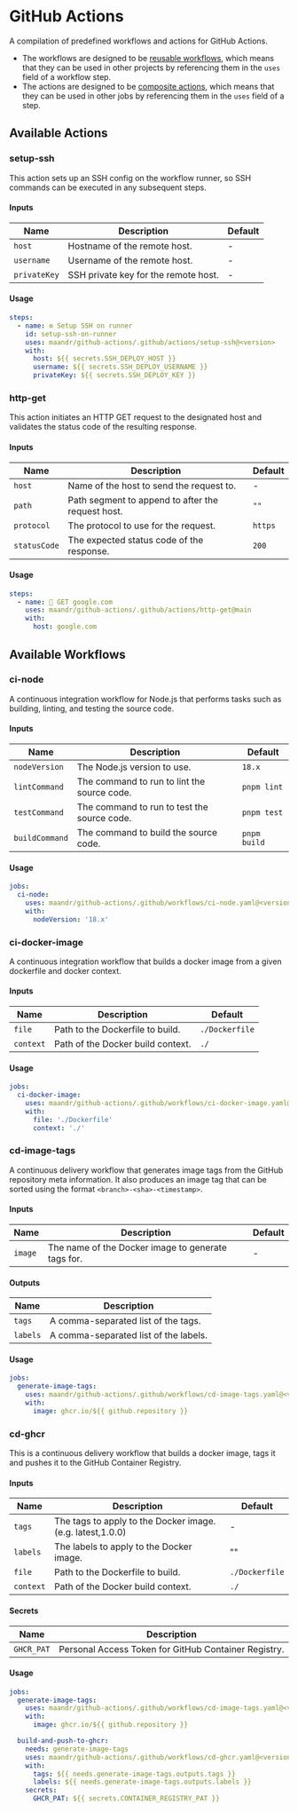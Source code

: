 # GitHub Actions

A compilation of predefined workflows and actions for GitHub Actions. 

* The workflows are designed to be [reusable workflows](https://docs.github.com/en/actions/using-workflows/reusing-workflows), which means that they can be used in other projects by referencing them in the `uses` field of a workflow step.  
* The actions are designed to be [composite actions](https://docs.github.com/en/actions/creating-actions/creating-a-composite-action), which means that they can be used in other jobs by referencing them in the `uses` field of a step.

## Available Actions

### setup-ssh

This action sets up an SSH config on the workflow runner, so SSH commands can be executed in any subsequent steps.

#### Inputs

| Name         | Description                          | Default |
|--------------|--------------------------------------|---------|
| `host`       | Hostname of the remote host.         | -       |
| `username`   | Username of the remote host.         | -       |
| `privateKey` | SSH private key for the remote host. | -       |

#### Usage

```yaml
steps:
  - name: ⚙️ Setup SSH on runner
    id: setup-ssh-on-runner
    uses: maandr/github-actions/.github/actions/setup-ssh@<version>
    with:
      host: ${{ secrets.SSH_DEPLOY_HOST }}
      username: ${{ secrets.SSH_DEPLOY_USERNAME }}
      privateKey: ${{ secrets.SSH_DEPLOY_KEY }}
```

### http-get

This action initiates an HTTP GET request to the designated host and validates the status code of the resulting response.

#### Inputs

| Name         | Description                                       | Default |
|--------------|---------------------------------------------------|---------|
| `host`       | Name of the host to send the request to.          | -       |
| `path`       | Path segment to append to after the request host. | `""`    |
| `protocol`   | The protocol to use for the request.              | `https` |
| `statusCode` | The expected status code of the response.         | `200`   |

#### Usage

```yaml
steps:
  - name: 🧪 GET google.com
    uses: maandr/github-actions/.github/actions/http-get@main
    with:
      host: google.com
```

## Available Workflows

### ci-node

A continuous integration workflow for Node.js that performs tasks such as building, linting, and testing the source code.

#### Inputs

| Name           | Description                                 | Default      |
|----------------|---------------------------------------------|--------------|
| `nodeVersion`  | The Node.js version to use.                 | `18.x`       |
| `lintCommand`  | The command to run to lint the source code. | `pnpm lint`  |
| `testCommand`  | The command to run to test the source code. | `pnpm test`  |
| `buildCommand` | The command to build the source code.       | `pnpm build` |

#### Usage

```yaml
jobs:
  ci-node:
    uses: maandr/github-actions/.github/workflows/ci-node.yaml@<version>
    with:
      nodeVersion: '18.x'
```

### ci-docker-image

A continuous integration workflow that builds a docker image from a given dockerfile and docker context.

#### Inputs

| Name      | Description                       | Default        |
|-----------|-----------------------------------|----------------|
| `file`    | Path to the Dockerfile to build.  | `./Dockerfile` |
| `context` | Path of the Docker build context. | `./`           |

#### Usage

```yaml
jobs:
  ci-docker-image:
    uses: maandr/github-actions/.github/workflows/ci-docker-image.yaml@<version>
    with:
      file: './Dockerfile'
      context: './'
```

### cd-image-tags

A continuous delivery workflow that generates image tags from the GitHub repository meta information. It also produces an image tag that can be sorted using the format `<branch>-<sha>-<timestamp>`.

#### Inputs

| Name    | Description                                        | Default |
|---------|----------------------------------------------------|---------|
| `image` | The name of the Docker image to generate tags for. | -       |

#### Outputs

| Name     | Description                           |
|----------|---------------------------------------|
| `tags`   | A comma-separated list of the tags.   |
| `labels` | A comma-separated list of the labels. |

#### Usage

```yaml
jobs:
  generate-image-tags:
    uses: maandr/github-actions/.github/workflows/cd-image-tags.yaml@<version>
    with:
      image: ghcr.io/${{ github.repository }}
```

### cd-ghcr

This is a continuous delivery workflow that builds a docker image, tags it and pushes it to the GitHub Container Registry.

#### Inputs

| Name      | Description                                                | Default        |
|-----------|------------------------------------------------------------|----------------|
| `tags`    | The tags to apply to the Docker image. (e.g. latest,1.0.0) | -              |
| `labels`  | The labels to apply to the Docker image.                   | ""             |
| `file`    | Path to the Dockerfile to build.                           | `./Dockerfile` |
| `context` | Path of the Docker build context.                          | `./`           |

#### Secrets

| Name       | Description                                          |
|------------|------------------------------------------------------|
| `GHCR_PAT` | Personal Access Token for GitHub Container Registry. |

#### Usage

```yaml
jobs:
  generate-image-tags:
    uses: maandr/github-actions/.github/workflows/cd-image-tags.yaml@<version>
    with:
      image: ghcr.io/${{ github.repository }}

  build-and-push-to-ghcr:
    needs: generate-image-tags
    uses: maandr/github-actions/.github/workflows/cd-ghcr.yaml@<version>
    with:
      tags: ${{ needs.generate-image-tags.outputs.tags }}
      labels: ${{ needs.generate-image-tags.outputs.labels }}
    secrets:
      GHCR_PAT: ${{ secrets.CONTAINER_REGISTRY_PAT }}
```
